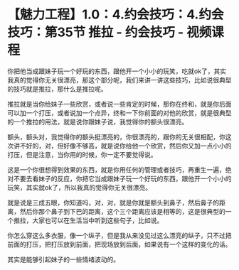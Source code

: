 # 【魅力工程】1.0：4.约会技巧：4.约会技巧：第35节 推拉 - 约会技巧 - 视频课程

你把他当成跟妹子玩一个好玩的东西，跟他开一个小小的玩笑，吃就ok了，其实我真的觉得你无关很漂亮，那这个部分呢，我们来讲一讲这些技巧，比如说很典型的技巧就是推拉，那什么是推拉呢。

推拉就是当你给妹子一些欣赏，或者说一些肯定的时候，那你在终和，就是你后面可以加一个打压，或者说加一个点异，终和一下你前面的对他的欣赏，就是很典型的一个推拉的用法，就是说你跟妹子说，我觉得你的额头很漂亮。

额头，额头对，我觉得你的额头挺漂亮的，你很漂亮的，跟你的无关很相配，你这次讲不好的，对，但好像不够高，就是说你给他一个欣赏，然后你又加一点小小的打压，但是注意，当你用的时候，你一定不要觉得说。

这是一个你很想得到效果的东西，就是你用任何的管理或者技巧，再重生一遍，绝对不要去看妹子的反应，你把它当成跟妹子玩一个好玩的东西，跟他开一个小小的玩笑，其实就ok了，所以我真的觉得你无关很漂亮。

就是说是三成五眼，你知道吗，对，对，就是你就是额头到鼻子，然后鼻子的距离，然后你那个鼻子到下巴的距离，这个三个距离应该是相等的，这是很典型的一个推拉，大家也可以在生活当中听到这些句子，比如说。

你怎么穿这么多衣服，像一个纵子，但是我从来没见过这么漂亮的纵子，只不过把前面的打压，把打压放到前面，把现场放到后面，如果说有一个这样的变化的话。

其实是能够引起妹子的一些情绪波动的。